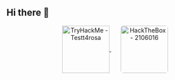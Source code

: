 ## Hi there 👋

<p align="center">
  <a href="https://tryhackme.com/p/Testt4rosa" target="_blank" rel="noopener">
    <img src="https://tryhackme-badges.s3.amazonaws.com/Testt4rosa.png" alt="TryHackMe - Testt4rosa" height="110" style="vertical-align: middle;" />
  </a>
  <span style="display:inline-block; width:18px;"></span>
  <a href="https://app.hackthebox.com/profile/2106016" target="_blank" rel="noopener">
    <img src="https://www.hackthebox.com/badge/image/2106016" alt="HackTheBox - 2106016" height="110" style="vertical-align: middle; border-radius:6px;" />
  </a>
</p>





<!--
**azuwitale/azuwitale** is a ✨ _special_ ✨ repository because its `README.md` (this file) appears on your GitHub profile.
<iframe src="https://tryhackme.com/api/v2/badges/public-profile?userPublicId=3537730" style='border:none;'></iframe>

Here are some ideas to get you started:

- 🔭 I’m currently working on ...
- 🌱 I’m currently learning ...
- 👯 I’m looking to collaborate on ...
- 🤔 I’m looking for help with ...
- 💬 Ask me about ...
- 📫 How to reach me: ...
- 😄 Pronouns: ...
- ⚡ Fun fact: ...
-->
